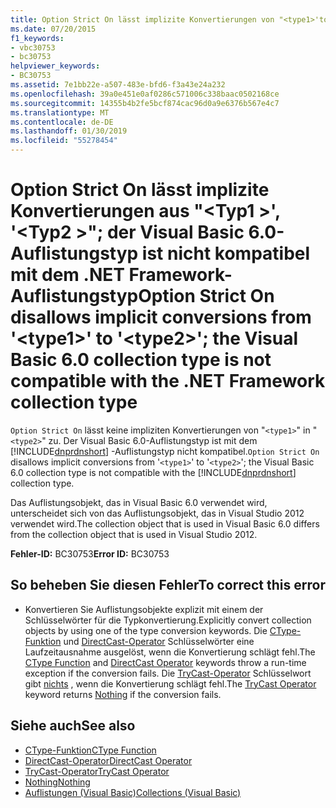 ```yaml
---
title: Option Strict On lässt implizite Konvertierungen von "<type1>'to'<type2>"; der Visual Basic 6.0-Auflistungstyp ist nicht kompatibel mit dem .NET Framework-Auflistungstyp
ms.date: 07/20/2015
f1_keywords:
- vbc30753
- bc30753
helpviewer_keywords:
- BC30753
ms.assetid: 7e1bb22e-a507-483e-bfd6-f3a43e24a232
ms.openlocfilehash: 39a0e451e0af0286c571006c338baac0502168ce
ms.sourcegitcommit: 14355b4b2fe5bcf874cac96d0a9e6376b567e4c7
ms.translationtype: MT
ms.contentlocale: de-DE
ms.lasthandoff: 01/30/2019
ms.locfileid: "55278454"
---
```

# <a name="option-strict-on-disallows-implicit-conversions-from-type1-to-type2-the-visual-basic-60-collection-type-is-not-compatible-with-the-net-framework-collection-type"></a><span data-ttu-id="eaff9-102">Option Strict On lässt implizite Konvertierungen aus "\<Typ1 >', '\<Typ2 >"; der Visual Basic 6.0-Auflistungstyp ist nicht kompatibel mit dem .NET Framework-Auflistungstyp</span><span class="sxs-lookup"><span data-stu-id="eaff9-102">Option Strict On disallows implicit conversions from '\<type1>' to '\<type2>'; the Visual Basic 6.0 collection type is not compatible with the .NET Framework collection type</span></span>
<span data-ttu-id="eaff9-103">`Option Strict On` lässt keine impliziten Konvertierungen von "`<type1>`" in "`<type2>`" zu. Der Visual Basic 6.0-Auflistungstyp ist mit dem [!INCLUDE[dnprdnshort](~/includes/dnprdnshort-md.md)] -Auflistungstyp nicht kompatibel.</span><span class="sxs-lookup"><span data-stu-id="eaff9-103">`Option Strict On` disallows implicit conversions from '`<type1>`' to '`<type2>`'; the Visual Basic 6.0 collection type is not compatible with the [!INCLUDE[dnprdnshort](~/includes/dnprdnshort-md.md)] collection type.</span></span>

 <span data-ttu-id="eaff9-104">Das Auflistungsobjekt, das in Visual Basic 6.0 verwendet wird, unterscheidet sich von das Auflistungsobjekt, das in Visual Studio 2012 verwendet wird.</span><span class="sxs-lookup"><span data-stu-id="eaff9-104">The collection object that is used in Visual Basic 6.0 differs from the collection object that is used in Visual Studio 2012.</span></span>

 <span data-ttu-id="eaff9-105">**Fehler-ID:** BC30753</span><span class="sxs-lookup"><span data-stu-id="eaff9-105">**Error ID:** BC30753</span></span>

## <a name="to-correct-this-error"></a><span data-ttu-id="eaff9-106">So beheben Sie diesen Fehler</span><span class="sxs-lookup"><span data-stu-id="eaff9-106">To correct this error</span></span>

-   <span data-ttu-id="eaff9-107">Konvertieren Sie Auflistungsobjekte explizit mit einem der Schlüsselwörter für die Typkonvertierung.</span><span class="sxs-lookup"><span data-stu-id="eaff9-107">Explicitly convert collection objects by using one of the type conversion keywords.</span></span> <span data-ttu-id="eaff9-108">Die [CType-Funktion](../../visual-basic/language-reference/functions/ctype-function.md) und [DirectCast-Operator](../../visual-basic/language-reference/operators/directcast-operator.md) Schlüsselwörter eine Laufzeitausnahme ausgelöst, wenn die Konvertierung schlägt fehl.</span><span class="sxs-lookup"><span data-stu-id="eaff9-108">The [CType Function](../../visual-basic/language-reference/functions/ctype-function.md) and [DirectCast Operator](../../visual-basic/language-reference/operators/directcast-operator.md) keywords throw a run-time exception if the conversion fails.</span></span> <span data-ttu-id="eaff9-109">Die [TryCast-Operator](../../visual-basic/language-reference/operators/trycast-operator.md) Schlüsselwort gibt [nichts](../../visual-basic/language-reference/nothing.md) , wenn die Konvertierung schlägt fehl.</span><span class="sxs-lookup"><span data-stu-id="eaff9-109">The [TryCast Operator](../../visual-basic/language-reference/operators/trycast-operator.md) keyword returns [Nothing](../../visual-basic/language-reference/nothing.md) if the conversion fails.</span></span>

## <a name="see-also"></a><span data-ttu-id="eaff9-110">Siehe auch</span><span class="sxs-lookup"><span data-stu-id="eaff9-110">See also</span></span>

- [<span data-ttu-id="eaff9-111">CType-Funktion</span><span class="sxs-lookup"><span data-stu-id="eaff9-111">CType Function</span></span>](../../visual-basic/language-reference/functions/ctype-function.md)
- [<span data-ttu-id="eaff9-112">DirectCast-Operator</span><span class="sxs-lookup"><span data-stu-id="eaff9-112">DirectCast Operator</span></span>](../../visual-basic/language-reference/operators/directcast-operator.md)
- [<span data-ttu-id="eaff9-113">TryCast-Operator</span><span class="sxs-lookup"><span data-stu-id="eaff9-113">TryCast Operator</span></span>](../../visual-basic/language-reference/operators/trycast-operator.md)
- [<span data-ttu-id="eaff9-114">Nothing</span><span class="sxs-lookup"><span data-stu-id="eaff9-114">Nothing</span></span>](../../visual-basic/language-reference/nothing.md)
- [<span data-ttu-id="eaff9-115">Auflistungen (Visual Basic)</span><span class="sxs-lookup"><span data-stu-id="eaff9-115">Collections (Visual Basic)</span></span>](~/docs/visual-basic/programming-guide/concepts/collections.md)